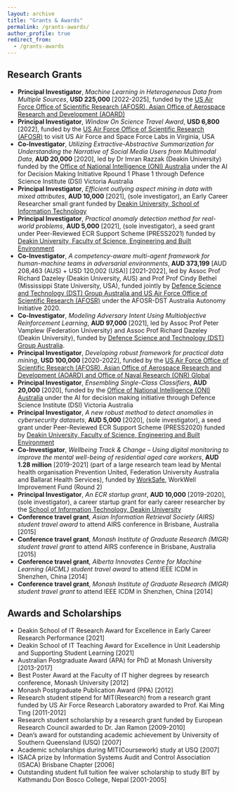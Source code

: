 ```yaml
---
layout: archive
title: "Grants & Awards"
permalink: /grants-awards/
author_profile: true
redirect_from:
  - /grants-awards
---
```


Research Grants
----------------
* <b>Principal Investigator</b>, <i>Machine Learning in Heterogeneous Data from Multiple Sources</i>, <b>USD 225,000</b> [2022-2025], funded by the <ins>US Air Force Office of Scientific Research (AFOSR), Asian Office of Aerospace Research and Development (AOARD) </ins>
* <b>Principal Investigator</b>, <i>Window On Science Travel Award</i>, <b>USD 6,800</b> [2022], funded by the <ins>US Air Force Office of Scientific Research (AFOSR)</ins> to visit US Air Force and Space Force Labs in Virginia, USA
* <b>Co-Investigator</b>, <i>Utilizing Extractive-Abstractive Summarization for Understanding the Narrative of Social Media Users from Multimodal Data</i>, <b>AUD 20,000</b> [2020], led by Dr Imran Razzak (Deakin University) funded by the <ins>Office of National Intelligence (ONI) Australia</ins> under the AI for Decision Making Initiative Rpound 1 Phase 1 through Defence Science Institute (DSI) Victoria Australia
* <b>Principal Investigator</b>, <i>Efficient outlying aspect mining in data with mixed attributes</i>, <b>AUD 10,000</b> [2021], (sole investigator), an Early Career Researcher small grant funded by <ins>Deakin University, School of Information Technology</ins>
* <b>Principal Investigator</b>, <i>Practical anomaly detection method for real-world problems</i>, <b>AUD 5,000</b> [2021], (sole investigator), a seed grant under Peer-Reviewed ECR Support Scheme (PRESS2021) funded by <ins>Deakin University, Faculty of Science, Engineering and Built Environment</ins>
* <b>Co-Investigator</b>, <i>A competency-aware multi-agent framework for human-machine teams in adversarial environments</i>, <b>AUD 373,199</b> [AUD 208,463 (AUS) + USD 120,002 (USA)] [2021-2022], led by Assoc Prof Richard Dazeley (Deakin University, AUS) and Prof Prof Cindy Bethel (Mississippi State University, USA), funded jointly by <ins>Defence Science and Technology (DST) Group Australia and US Air Force Office of Scientific Research (AFOSR)</ins> under the AFOSR-DST Australia Autonomy Initiative 2020.
* <b>Co-Investigator</b>, <i>Modeling Adversary Intent Using Multiobjective Reinforcement Learning</i>, <b>AUD 97,000</b> [2021], led by  Assoc Prof Peter Vamplew (Federation University) and Assoc Prof Richard Dazeley (Deakin University), funded by <ins>Defence Science and Technology (DST) Group Australia</ins>.
* <b>Principal Investigator</b>, <i>Developing robust framework for practical data mining</i>, <b>USD 100,000</b> [2020-2022], funded by the <ins>US Air Force Office of Scientific Research (AFOSR), Asian Office of Aerospace Research and Development (AOARD) and Office of Naval Research (ONR) Global</ins>
* <b>Principal Investigator</b>, <i>Ensembling Single-Class Classifiers</i>, <b>AUD 20,000</b> [2020], funded by the <ins>Office of National Intelligence (ONI) Australia</ins> under the AI for decision making initiative through Defence Science Institute (DSI) Victoria Australia
* <b>Principal Investigator</b>, <i>A new robust method to detect anomalies in cybersecurity datasets</i>, <b>AUD 5,000</b> [2020], (sole investigator), a seed grant under Peer-Reviewed ECR Support Scheme (PRESS2020) funded by <ins>Deakin University, Faculty of Science, Engineering and Built Environment</ins>
* <b>Co-Investigator</b>, <i>Wellbeing Track & Change – Using digital monitoring to improve the mental well-being of residential aged care workers</i>, <b>AUD 1.28 million</b> [2019-2021] (part of a large research team lead by Mental health organisation Prevention United, Federation University Australia and Ballarat Health Services), funded by <ins>WorkSafe</ins>, WorkWell Improvement Fund (Round 2)
* <b>Principal Investigator</b>, <i>An ECR startup grant</i>, <b>AUD 10,000</b> [2019-2020], (sole investigator), a career startup grant for early career researcher by the <ins>School of Information Technology, Deakin University</ins>
* <b>Conference travel grant</b>, <i>Asian Information Retrieval Society (AIRS) student travel award</i> to attend AIRS conference in Brisbane, Australia [2015]
* <b>Conference travel grant</b>, <i>Monash Institute of Graduate Research (MIGR) student travel grant</i> to attend AIRS conference in Brisbane, Australia [2015]
* <b>Conference travel grant</b>, <i>Alberta Innovates Centre for Machine Learning (AICML) student travel award</i> to attend IEEE ICDM in Shenzhen, China [2014]
* <b>Conference travel grant</b>, <i>Monash Institute of Graduate Research (MIGR) student travel grant</i> to attend IEEE ICDM in Shenzhen, China [2014]

Awards and Scholarships
------------------------
* Deakin School of IT Research Award for Excellence in Early Career Research Performance [2021]
* Deakin School of IT Teaching Award for Excellence in Unit Leadership and Supporting Student Learning [2021]
* Australian Postgraduate Award (APA) for PhD at Monash University [2013-2017]
* Best Poster Award at the Faculty of IT higher degrees by research conference, Monash University [2012]
* Monash Postgraduate Publication Award (PPA) [2012]
* Research student stipend for MIT(Research) from a research grant funded by US Air Force Research Laboratory awarded to Prof. Kai Ming Ting [2011-2012]
* Research student scholarship by a research grant funded by European Research Council awarded to Dr. Jan Ramon [2009-2010]
* Dean’s award for outstanding academic achievement by University of Southern Queensland (USQ) [2007]
* Academic scholarships during MIT(Coursework) study at USQ [2007]
* ISACA prize by Information Systems Audit and Control Association (ISACA) Brisbane Chapter [2006]
* Outstanding student full tuition fee waiver scholarship to study BIT by Kathmandu Don Bosco College, Nepal [2001-2005] 
